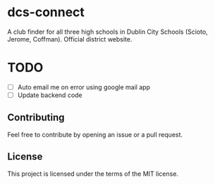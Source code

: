 # dcs-connect

A club finder for all three high schools in Dublin City Schools (Scioto, Jerome, Coffman). Official district website.

# TODO

- [ ] Auto email me on error using google mail app
- [ ] Update backend code

## Contributing

Feel free to contribute by opening an issue or a pull request.

## License

This project is licensed under the terms of the MIT license.
